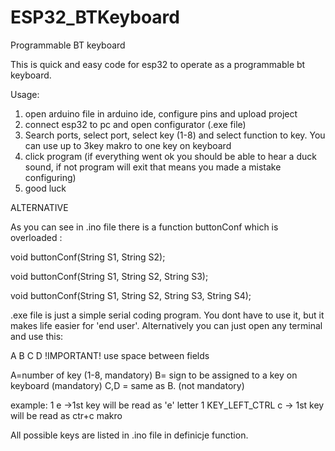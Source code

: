 # ESP32_BTKeyboard
Programmable BT keyboard 

This is quick and easy code for esp32 to operate as a programmable bt keyboard.

Usage:

1. open arduino file in arduino ide, configure pins and upload project
2. connect esp32 to pc and open configurator (.exe file) 
3. Search ports, select port, select key (1-8) and select function to key. You can use up to 3key makro to one key on keyboard
4. click program (if everything went ok you should be able to hear a duck sound, if not program will exit that means you made a mistake configuring)
5. good luck 

ALTERNATIVE

As you can see in .ino file there is a function buttonConf which is overloaded :

void buttonConf(String S1, String S2);

void buttonConf(String S1, String S2, String S3);

void buttonConf(String S1, String S2, String S3, String S4);

.exe file is just a simple serial coding program. You dont have to use it, but it makes life easier for 'end user'. Alternatively you can just open any terminal and use this:

A B C D   !IMPORTANT! use space between fields

A=number of key (1-8, mandatory)
B= sign to be assigned to a key on keyboard (mandatory)
C,D = same as B. (not mandatory)

example:
1 e ->1st key will be read as 'e' letter
1 KEY_LEFT_CTRL c -> 1st key will be read as ctr+c makro

All possible keys are listed in .ino file in definicje function. 
